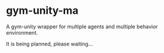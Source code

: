 # gym-unity-ma
A gym-unity wrapper for multiple agents and multiple behavior environment. 

It is being planned, please waiting...